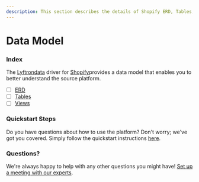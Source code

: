 ```yaml
---
description: This section describes the details of Shopify ERD, Tables, and Views.
---
```


# Data Model

### Index

The  [Lyftrondata](https://www.lyftrondata.com/) driver for [Shopify](https://www.lyftrondata.com/integration/commerce-analytics/shopify/)provides a data model that enables you to better understand the source platform.

* [ ] [ERD](../../../commerce-analytics/shopify/data-model/erd.md)
* [ ] [Tables](../../../commerce-analytics/shopify/data-model/tables.md)
* [ ] [Views](../../../commerce-analytics/shopify/data-model/views.md)

### Quickstart Steps

Do you have questions about how to use the platform? Don't worry; we've got you covered. Simply follow the quickstart instructions [here](../../../commerce-analytics/shopify/quickstart-steps.md).

### Questions? <a href="#questions" id="questions"></a>

We're always happy to help with any other questions you might have! [Set up a meeting with our experts](https://www.lyftrondata.com/book-a-meeting/).

